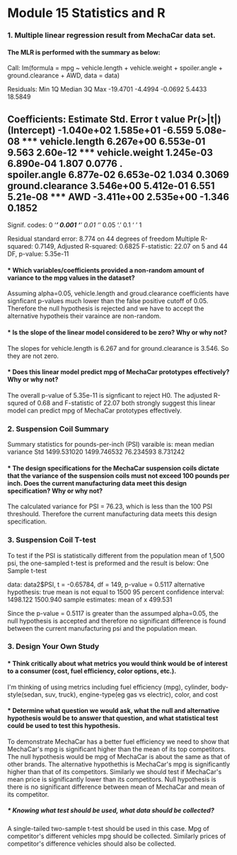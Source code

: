 # Module 15 Statistics and R

### 1. Multiple linear regression result from MechaCar data set.

#### The MLR is performed with the summary as below:
Call:
lm(formula = mpg ~ vehicle.length + vehicle.weight + spoiler.angle + 
    ground.clearance + AWD, data = data)

Residuals:
     Min       1Q   Median       3Q      Max 
-19.4701  -4.4994  -0.0692   5.4433  18.5849 

Coefficients:
                   Estimate Std. Error t value Pr(>|t|)    
(Intercept)      -1.040e+02  1.585e+01  -6.559 5.08e-08 ***
vehicle.length    6.267e+00  6.553e-01   9.563 2.60e-12 ***
vehicle.weight    1.245e-03  6.890e-04   1.807   0.0776 .  
spoiler.angle     6.877e-02  6.653e-02   1.034   0.3069    
ground.clearance  3.546e+00  5.412e-01   6.551 5.21e-08 ***
AWD              -3.411e+00  2.535e+00  -1.346   0.1852    
---
Signif. codes:  0 ‘***’ 0.001 ‘**’ 0.01 ‘*’ 0.05 ‘.’ 0.1 ‘ ’ 1

Residual standard error: 8.774 on 44 degrees of freedom
Multiple R-squared:  0.7149,	Adjusted R-squared:  0.6825 
F-statistic: 22.07 on 5 and 44 DF,  p-value: 5.35e-11


#### * Which variables/coefficients provided a non-random amount of variance to the mpg values in the dataset?

Assuming alpha=0.05, vehicle.length and groud.clearance coefficients have signficant p-values much lower than the false positive cutoff of 0.05. Therefore the null hypothesis is rejected and we have to accept the alternative hypotheis their varaince are non-random.

#### * Is the slope of the linear model considered to be zero? Why or why not?

The slopes for vehicle.length is 6.267 and for ground.clearance is 3.546. So they are not zero.

#### * Does this linear model predict mpg of MechaCar prototypes effectively? Why or why not?

The overall p-value of 5.35e-11 is signficant to reject H0. The adjusted R-squred of 0.68 and F-statistic of 22.07 both strongly suggest this linear model can predict mpg of MechaCar prototypes effectively.


### 2. Suspension Coil Summary

Summary statistics for pounds-per-inch (PSI) varaible is:
mean      median    variance         Std 
1499.531020 1499.746532   76.234593    8.731242 

#### * The design specifications for the MechaCar suspension coils dictate that the variance of the suspension coils must not exceed 100 pounds per inch. Does the current manufacturing data meet this design specification? Why or why not?

The calculated variance for PSI = 76.23, which is less than the 100 PSI threshould. Therefore the current manufacturing data meets this design specification.

### 3. Suspension Coil T-test

To test if the PSI is statistically different from the population mean of 1,500 psi, the one-sampled t-test is preformed and the result is below:
	One Sample t-test

data:  data2$PSI, t = -0.65784, df = 149, p-value = 0.5117
alternative hypothesis: true mean is not equal to 1500 95 percent confidence interval:  1498.122 1500.940
sample estimates: mean of x  499.531


Since the p-value = 0.5117 is greater than the assumped alpha=0.05, the null hypothesis is accepted and therefore no significant difference is found between the current manufacturing psi and the population mean.

### 3. Design Your Own Study
#### * Think critically about what metrics you would think would be of interest to a consumer (cost, fuel efficiency, color options, etc.).

I'm thinking of using metrics including fuel efficiency (mpg), cylinder, body-style(sedan, suv, truck), engine-type(eg gas vs electric), color, and cost

#### * Determine what question we would ask, what the null and alternative hypothesis would be to answer that question, and what statistical test could be used to test this hypothesis.

To demonstrate MechaCar has a better fuel efficiency we need to show that MechaCar's mpg is significant higher than the mean of its top competitors. The null hypothesis would be mpg of MechaCar is about the same as that of other brands. The alternative hypothethis is MechaCar's mpg is significantly higher than that of its competitors. Similarly we should test if MechaCar's mean price is significantly lower than its competitors. Null hypothesis is there is no significant difference between mean of MechaCar and mean of its competitor.

##### * Knowing what test should be used, what data should be collected?

A single-tailed two-sample t-test should be used in this case. Mpg of competitor's different vehicles mpg should be collected. Similarly prices of competitor's difference vehicles should also be collected.
